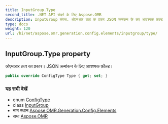 ```yaml
---
title: InputGroup.Type
second_title: .NET API संदर्भ के लिए Aspose.OMR
description: InputGroup संपत्त. ओएमआर तत्व क प्रकर JSON क्रमंकन के लए आवश्यक फ़ल्ड
type: docs
weight: 120
url: /hi/net/aspose.omr.generation.config.elements/inputgroup/type/
---
```

## InputGroup.Type property

ओएमआर तत्व का प्रकार। JSON क्रमांकन के लिए आवश्यक फ़ील्ड।

```csharp
public override ConfigType Type { get; set; }
```

### यह सभी देखें

* enum [ConfigType](../../../aspose.omr.generation.config.enums/configtype/)
* class [InputGroup](../)
* नाम स्थान [Aspose.OMR.Generation.Config.Elements](../../inputgroup/)
* सभा [Aspose.OMR](../../../)


